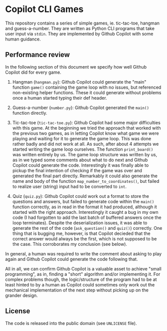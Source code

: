 # Copilot CLI Games

This repository contains a series of simple games, ie. tic-tac-toe, hangman and guess-a-number.
They are written as Python CLI programs that take user input via `stdin`. They are implemented by Github Copilot with some human guidance.


## Performance review

In the following section of this document we specify how well Github Copilot did for every game.

1. Hangman (`hangman.py`): Github Copilot could generate the "main" function `game()` containing the game loop with no issues, but referenced non-existing helper functions. These it could generate without problems once a human started typing their def header.
   
2.  Guess-a-number (`number.py`): Github Copilot generated the `main()` function directly.
    
3. Tic-tac-toe (`tic-tac-toe.py`): Github Copilot had some major difficulties with this game. At the beginning we tried the approach that worked with the previous two games, as in letting Copilot know what game we were playing and waiting for it to generate the game loop. This was done rather badly and did not work at all. As such, after about 4 attempts we started writing the game loop ourselves. The function `print_board()` was written entirely by us. The game loop structure was written by us, as in we typed some comments about what to do next and Github Copilot could generate the code. Interestingly it was finally able to pickup the final intention of checking if the game was over and generated the final part directly. Remarkably it could also generate the name and body of the function `map_number_to_coordinates()`, but failed to realize user (string) input had to be converted to `int`.
   
4. Quiz (`quiz.py`): Github Copilot could work out a format to store the questions and answers, but failed to generate code within the `main()` function correctly, as in read in the format it had produced, although it started with the right approach. Interestingly it caught a bug in my own code (I had forgotten to add the last batch of buffered answers once the loop terminates). Despite the deserialization issues, it was able to generate the rest of the code (`ask_question()` and `quiz()`) correctly. One thing that is bugging me, however, is that Copilot decieded that the correct answer would always be the first, which is not supposed to be the case. This corroborates my conclusion (see below).

In general, a human was required to write the comment about asking to play again and Github Copilot could generate the code following that.

All in all, we can confirm Github Copilot is a valuable asset to achieve "small programming", as in, finding a "short" algorithm and/or implementing it. For complex problems though, the logic/structure of the program had to be at least hinted to by a human as Copilot could sometimes only work out the mechanical implementation of the next step without picking up on the grander design.


## License

The code is released into the public domain (see `UNLICENSE` file).